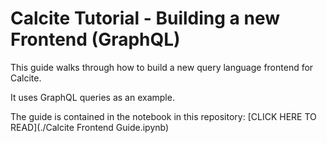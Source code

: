 # Calcite Tutorial - Building a new Frontend (GraphQL)

This guide walks through how to build a new query language frontend for Calcite.

It uses GraphQL queries as an example.

The guide is contained in the notebook in this repository: [CLICK HERE TO READ](./Calcite Frontend Guide.ipynb)
